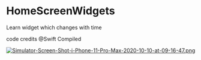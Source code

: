# HomeScreenWidgets
Learn widget which changes with time

code credits @Swift Compiled

[![Simulator-Screen-Shot-i-Phone-11-Pro-Max-2020-10-10-at-09-16-47.png](https://i.postimg.cc/BQRHCj4c/Simulator-Screen-Shot-i-Phone-11-Pro-Max-2020-10-10-at-09-16-47.png)](https://postimg.cc/dLmhst7L)

